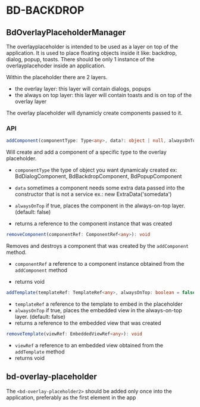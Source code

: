 # BD-BACKDROP

## BdOverlayPlaceholderManager

The overlayplaceholder is intended to be used as a layer on top of the application. It is used to place floating objects inside it like: backdrop, dialog, popup, toasts.
There should be only 1 instance of the overlayplacehoder inside an application.

Within the placeholder there are 2 layers.
- the overlay layer: this layer will contain dialogs, popups
- the always on top layer: this layer will contain toasts and is on top of the overlay layer

The overlay placeholder will dynamicly create components passed to it.

### API
```ts
addComponent(componentType: Type<any>, data?: object | null, alwaysOnTop: boolean = false): ComponentRef<any>
```

Will create and add a component of a specific type to the overlay placeholder.
 
- `componentType` the type of object you want dynamicaly created ex: BdDialogComponent, BdBackdropComponent, BdPopupComponent

- `data` sometimes a component needs some extra data passed into the constructor that is not a service ex.: new ExtraData('somedata')

- `alwaysOnTop` if true, places the component in the always-on-top layer. (default: false)

- returns a reference to the component instance that was created

```ts
removeComponent(componentRef: ComponentRef<any>): void
```

Removes and destroys a component that was created by the `addComponent` method.

- `componentRef` a reference to a component instance obtained from the `addComponent` method

- returns void

```ts
addTemplate(templateRef: TemplateRef<any>, alwaysOnTop: boolean = false): EmbeddedViewRef<any>
```

- `templateRef` a reference to the template to embed in the placeholder
- `alwaysOnTop` if true, places the embedded view in the always-on-top layer. (default: false)
- returns a reference to the embedded view that was created

```ts
removeTemplate(viewRef: EmbeddedViewRef<any>): void
```

- `viewRef` a reference to an embedded view obtained from the `addTemplate` method
- returns void

## bd-overlay-placeholder

The `<bd-overlay-placeholder2>` should be added only once into the application, preferably as the first element in the app
